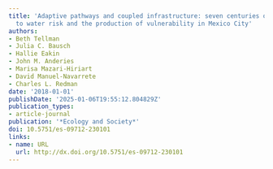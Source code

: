 ```yaml
---
title: 'Adaptive pathways and coupled infrastructure: seven centuries of adaptation
  to water risk and the production of vulnerability in Mexico City'
authors:
- Beth Tellman
- Julia C. Bausch
- Hallie Eakin
- John M. Anderies
- Marisa Mazari-Hiriart
- David Manuel-Navarrete
- Charles L. Redman
date: '2018-01-01'
publishDate: '2025-01-06T19:55:12.804829Z'
publication_types:
- article-journal
publication: '*Ecology and Society*'
doi: 10.5751/es-09712-230101
links:
- name: URL
  url: http://dx.doi.org/10.5751/es-09712-230101
---
```

